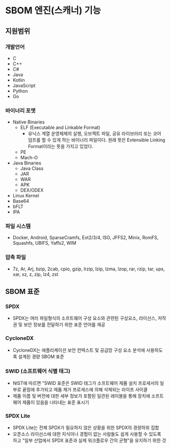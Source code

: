 # SBOM 엔진(스캐너) 기능

## 지원범위

### 개발언어

- C
- C++
- C#
- Java
- Kotlin
- JavaScript
- Python
- Go

### 바이너리 포맷
- Native Binaries
    - ELF (Executable and Linkable Format)
        - 유닉스 계열 운영체제의 실행, 오브젝트 파일, 공유 라이브러리 또는 코어 덤프를 할 수 있게 하는 바이너리 파일이다. 원래 뜻은 Extensible Linking Format이라는 뜻을 가지고 있었다.
    - PE
    - Mach-O
- Java Binaries
    - Java Class
    - JAR
    - WAR
    - APK
    - DEX/ODEX
- Linux Kernel
- Base64
- bFLT
- IPA

### 파일 시스템

- Docker, Android, SparseCramfs, Ext2/3/4, ISO, JFFS2, Minix, RomFS, Squashfs, UBIFS, Yaffs2, WIM

### 압축 파일

- 7z, Ar, Arj, bzip, 2cab, cpio, gzip, lrzip, lzip, lzma, lzop, rar, rzip, tar, upx, xar, xz, z, zip, lz4, zst

## SBOM 표준

### SPDX

- SPDX는 여러 파일형식의 소프트웨어 구성 요소와 관련된 구성요소, 라이선스, 저작권 및 보안 정보를 전달하기 위한 표준 언어를 제공

### CycloneDX

- CycloneDX는 애플리케이션 보안 컨텍스트 및 공급망 구성 요소 분석에 사용하도록 설계된 경량 SBOM 표준

### SWID (소프트웨어 식별 태그)

- NIST에 따르면 "SWID 표준은 SWID 태그가 소프트웨어 제품 설치 프로세서의 일부로 끝점에 추가되고 제품 제거 프로세스에 의해 삭제되는 라이프 사이클
- 제품 이름 및 버전에 대한 세부 정보가 포함된 일관된 레이블을 통해 장치에 소프트웨어 제품이 있음을 나타내는 표준 표시기

### SPDX Lite

- SPDX Lite는 전체 SPDX가 필요하지 않은 상황을 위한 SPDX의 경량하위 집합
- 오픈소스 라이선스에 대한 지식이나 경험이 없는 사람들도 쉽게 사용할 수 있도록 하고 "일부 산업에서 SPDX 표준과 실제 워크플로우 간의 균형"을 유지하기 위한 것



